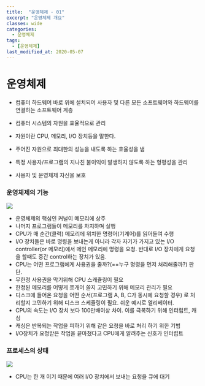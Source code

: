 ```yaml
---
title:  "운영체제 - 01"
excerpt: "운영체제 개요"
classes: wide
categories:
  - 운영체제
tags:
  - [운영체제]
last_modified_at: 2020-05-07
---
```






# 운영체제

* 컴퓨터 하드웨어 바로 위에 설치되어 사용자 및 다른 모든 소프트웨어와 하드웨어를 연결하는 소프트웨어 계층

* 컴퓨터 시스템의 자원을 효율적으로 관리
* 자원이란 CPU, 메모리, I/O 장치등을 말한다.
* 주어진 자원으로 최대한의 성능을 내도록 하는 효율성을 냄
* 특정 사용자/프로그램의 지나친 불이익이 발생하지 않도록 하는 형평성을 관리
* 사용자 및 운영체제 자신을 보호



### 운영체제의 기능

![]({{site.url}}/assets/images/os1.PNG)

* 운영체제의 핵심인 커널이 메모리에 상주
* 나머지 프로그램들이 메모리를 차지하며 실행
* CPU가 매 순간(클럭) 메모리에 위치한 명령어(기계어)를 읽어들여 수행
* I/O 장치들은 바로 명령을 보내는게 아니라 각자 자기가 가지고 있는 I/O controller(or 메모리)에서 메인 메모리에 명령을 요청. 반대로 I/O 장치에게 요청을 할때도 중간 control하는 장치가 있음.
* CPU는 어떤 프로그램에게 사용권을 줄까?(==누구 명령을 먼저 처리해줄까?) 판단.  
* 무한정 사용권을 막기위해 CPU 스캐쥴링이 필요
* 한정된 메모리를 어떻게 쪼개어 쓸지 고민하기 위해 메모리 관리가 필요
* 디스크에 들어온 요청을 어떤 순서(프로그램 A, B, C가 동시에 요청할 경우) 로 처리할지 고민하기 위해 디스크 스케쥴링이 필요. 쉬운 예시로 엘리베이터. 
* CPU의 속도는 I/O 장치 보다 100만배이상 차이. 이를 극복하기 위해 인터럽트, 캐싱
* 캐싱은 반복되는 작업을 피하기 위해 같은 요청을 바로 처리 하기 위한 기법
* I/O장치가 요청받은 작업을 끝마쳤다고 CPU에게 알려주는 신호가 인터럽트



### 프로세스의 상태

![]({{site.url}}/assets/images/os2.PNG)

* CPU는  한 개 이기 때문에 여러 I/O 장치에서 보내는 요청을 큐에 대기